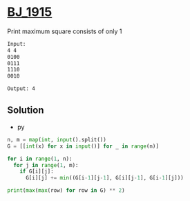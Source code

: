 # [BJ_1915](https://acmicpc.net/problem/1915)

Print maximum square consists of only 1

```txt
Input:
4 4
0100
0111
1110
0010

Output: 4
```

## Solution

* py

```py
n, m = map(int, input().split())
G = [[int(x) for x in input()] for _ in range(n)]

for i in range(1, n):
  for j in range(1, m):
    if G[i][j]:
      G[i][j] += min((G[i-1][j-1], G[i][j-1], G[i-1][j]))

print(max(max(row) for row in G) ** 2)
```
